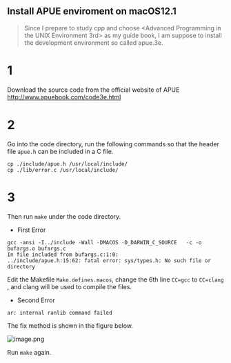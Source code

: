 ## Install APUE enviroment on macOS12.1

> Since I prepare to study cpp and choose <Advanced Programming in the UNIX Environment 3rd> as my guide book, I am suppose to install the development environment so called apue.3e.

# 1
Download the source code from the official website of APUE
http://www.apuebook.com/code3e.html


# 2
Go into the code directory, run the following commands so that the header file `apue.h` can be included in a C file.
```
cp ./include/apue.h /usr/local/include/
cp ./lib/error.c /usr/local/include/
```

# 3
Then run `make` under the code directory.

- First Error
```
gcc -ansi -I../include -Wall -DMACOS -D_DARWIN_C_SOURCE   -c -o bufargs.o bufargs.c
In file included from bufargs.c:1:0:
../include/apue.h:15:62: fatal error: sys/types.h: No such file or directory
```

  Edit the Makefile `Make.defines.macos`, change the 6th line `CC=gcc` to `CC=clang` , and clang will be used to compile the files.

- Second Error
```
ar: internal ranlib command failed
```
 The fix method is shown in the figure below.
  
  ![image.png](https://cdn.hashnode.com/res/hashnode/image/upload/v1643276284381/bqJW1o4dq.png)

Run `make` again.
